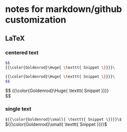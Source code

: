 # notes for markdown/github customization

## LaTeX 

### centered text
```bash
$$
{{\color{Goldenrod}\Huge{ \texttt{ Snippet \}}}}\

{{\color{Goldenrod}\Huge{ \texttt{ Snippet \}}}}\
$$
```
$$
{{\color{Goldenrod}\Huge{ \texttt{ Snippet \}}}}\
$$

### single text
`${{\color{Goldenrod}\small{ \texttt{ Snippet \}}}}\$`
${{\color{Goldenrod}\small{ \texttt{ Snippet \}}}}\$
